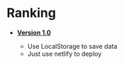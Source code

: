 # Ranking

- **[Version 1.0](http://gamerankingff.netlify.app)**

  - Use LocalStorage to save data
  - Just use netlify to deploy

